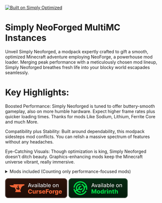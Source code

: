 [![Built on Simply Optimized](https://wsrv.nl/?url=https%3A%2F%2Fcdn.jsdelivr.net%2Fnpm%2F%40intergrav%2Fdevins-badges%403%2Fassets%2Fcozy%2Fbuilt-with%2Fsimply-optimized_vector.svg&n=-1)](https://modrinth.com/modpack/sop)

# Simply NeoForged MultiMC Instances

Unveil Simply Neoforged, a modpack expertly crafted to gift a smooth, optimized Minecraft adventure employing NeoForge, a powerhouse mod loader. Merging peak performance with a meticulously chosen mod lineup, Simply Neoforged breathes fresh life into your blocky world escapades seamlessly.

# Key Highlights:

Boosted Performance: Simply Neoforged is tuned to offer buttery-smooth gameplay, also on more humble hardware. Expect higher frame rates plus quicker loading times. Thanks for mods Like Sodium, Lithium, Ferrite Core and much More.

Compatibility plus Stability: Built around dependability, this modpack sidesteps mod conflicts. You can relish a massive spectrum of features without any headaches.

Eye-Catching Visuals: Though optimization is king, Simply Neoforged doesn't ditch beauty. Graphics-enhancing mods keep the Minecraft universe vibrant, really immersive.


<details>
<summary>Mods included (Counting only performance-focused mods)</summary>
  
- [Sodium](https://modrinth.com/mod/sodium)
- [Entity Culling](https://modrinth.com/mod/entityculling)
- [ScalableLux](https://modrinth.com/mod/scalablelux)
- [ImmediatelyFast](https://modrinth.com/mod/immediatelyfast)
- [More Culling](https://modrinth.com/mod/moreculling)
- [BadOptimizations](https://modrinth.com/mod/badoptimizations)
- [FerriteCore](https://modrinth.com/mod/ferrite-core)
- [Lithium](https://modrinth.com/mod/lithium)
- [ModernFix](https://modrinth.com/mod/modernfix)
- [Concurrent Chunk Management Engine (NeoForge) ](https://modrinth.com/mod/c2me-neoforge)
</details>

[![Available on Curseforge](https://github.com/intergrav/devins-badges/blob/v3/assets/cozy/available/curseforge_64h.png?raw=true)](https://www.curseforge.com/minecraft/modpacks/simply-neoforged) [![Available on Modrinth](https://github.com/intergrav/devins-badges/blob/v3/assets/cozy/available/modrinth_64h.png?raw=true)](https://modrinth.com/modpack/simply-neoforged)
